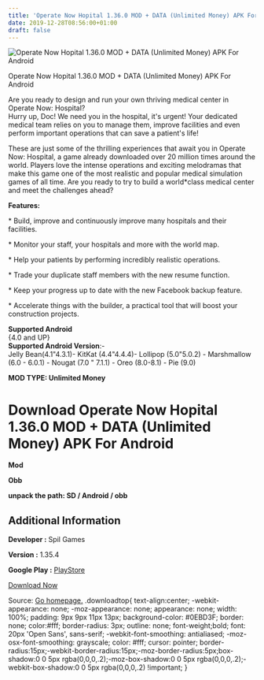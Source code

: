 ```yaml
---
title: 'Operate Now Hopital 1.36.0 MOD + DATA (Unlimited Money) APK For Android'
date: 2019-12-28T08:56:00+01:00
draft: false
---
```


![Operate Now Hopital 1.36.0 MOD + DATA (Unlimited Money) APK For Android](https://i1.wp.com/apkhome.net/wp-content/uploads/2019/11/Operate-Now-Hopital.jpg "Operate Now Hopital 1.36.0 MOD + DATA (Unlimited Money) APK For Android")

  

Operate Now Hopital 1.36.0 MOD + DATA (Unlimited Money) APK For Android

Are you ready to design and run your own thriving medical center in Operate Now: Hospital?  
Hurry up, Doc! We need you in the hospital, it's urgent! Your dedicated medical team relies on you to manage them, improve facilities and even perform important operations that can save a patient's life!

These are just some of the thrilling experiences that await you in Operate Now: Hospital, a game already downloaded over 20 million times around the world. Players love the intense operations and exciting melodramas that make this game one of the most realistic and popular medical simulation games of all time. Are you ready to try to build a world\*class medical center and meet the challenges ahead?

**Features:**

\* Build, improve and continuously improve many hospitals and their facilities.

\* Monitor your staff, your hospitals and more with the world map.

\* Help your patients by performing incredibly realistic operations.

\* Trade your duplicate staff members with the new resume function.

\* Keep your progress up to date with the new Facebook backup feature.

\* Accelerate things with the builder, a practical tool that will boost your construction projects.

**Supported Android**  
{4.0 and UP}  
**Supported Android Version**:-  
Jelly Bean(4.1"4.3.1)- KitKat (4.4"4.4.4)- Lollipop (5.0"5.0.2) - Marshmallow (6.0 - 6.0.1) - Nougat (7.0 " 7.1.1) - Oreo (8.0-8.1) - Pie (9.0)

**MOD TYPE: Unlimited Money**

Download Operate Now Hopital 1.36.0 MOD + DATA (Unlimited Money) APK For Android
================================================================================

**Mod**

**Obb**

**unpack the path: SD / Android / obb**

Additional Information
----------------------

**Developer :** Spil Games

**Version :** 1.35.4

**Google Play :** [PlayStore](https://play.google.com/store/apps/details?id=com.spilgames.OperateNow2)

  

[Download Now](https://store4app.co/post/operate-now-hopital-1-36-0-mod-data-unlimited-money-apk-for-android_1574090123)

  
Source: [Go homepage.](https://store4app.co/post/operate-now-hopital-1-36-0-mod-data-unlimited-money-apk-for-android_1574090123) .downloadtop{ text-align:center; -webkit-appearance: none; -moz-appearance: none; appearance: none; width: 100%; padding: 9px 9px 11px 13px; background-color: #0EBD3F; border: none; color:#fff; border-radius: 3px; outline: none; font-weight;bold; font: 20px 'Open Sans', sans-serif; -webkit-font-smoothing: antialiased; -moz-osx-font-smoothing: grayscale; color: #fff; cursor: pointer; border-radius:15px;-webkit-border-radius:15px;-moz-border-radius:5px;box-shadow:0 0 5px rgba(0,0,0,.2);-moz-box-shadow:0 0 5px rgba(0,0,0,.2);-webkit-box-shadow:0 0 5px rgba(0,0,0,.2) !important; }